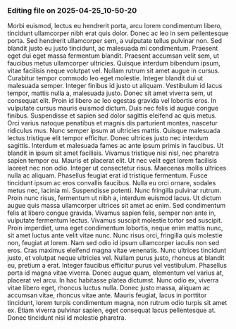 

### Editing file on 2025-04-25_10-50-20

Morbi euismod, lectus eu hendrerit porta, arcu lorem condimentum libero, tincidunt ullamcorper nibh erat quis dolor. Donec ac leo in sem pellentesque porta. Sed hendrerit ullamcorper sem, a vulputate tellus pulvinar non. Sed blandit justo eu justo tincidunt, ac malesuada mi condimentum. Praesent eget dui eget massa fermentum blandit. Praesent accumsan velit sem, ut faucibus metus ullamcorper ultricies. Quisque interdum bibendum ipsum, vitae facilisis neque volutpat vel. Nullam rutrum sit amet augue in cursus. Curabitur tempor commodo leo eget molestie. Integer blandit dui ut malesuada semper. Integer finibus id justo ut aliquam.
Vestibulum id lacus tempor, mattis nulla a, malesuada justo. Donec sit amet viverra sem, ut consequat elit. Proin id libero ac leo egestas gravida vel lobortis eros. In vulputate cursus mauris euismod dictum. Duis nec felis id augue congue finibus. Suspendisse et sapien sed dolor sagittis eleifend ac quis metus. Orci varius natoque penatibus et magnis dis parturient montes, nascetur ridiculus mus.
Nunc semper ipsum at ultricies mattis. Quisque malesuada lectus tristique elit tempor efficitur. Donec ultrices justo nec interdum sagittis. Interdum et malesuada fames ac ante ipsum primis in faucibus. Ut blandit in ipsum sit amet facilisis. Vivamus tristique nisi nisl, nec pharetra sapien tempor eu. Mauris et placerat elit. Ut nec velit eget lorem facilisis laoreet nec non odio. Integer ut consectetur risus. Maecenas mollis ultrices nulla ac aliquam. Phasellus feugiat erat id tristique fermentum. Fusce tincidunt ipsum ac eros convallis faucibus. Nulla eu orci ornare, sodales metus nec, lacinia mi. Suspendisse potenti. Nunc fringilla pulvinar rutrum.
Proin nunc risus, fermentum ut nibh a, interdum euismod lacus. Ut dictum augue quis massa ullamcorper ultrices sit amet ac enim. Sed condimentum felis at libero congue gravida. Vivamus sapien felis, semper non ante in, vulputate fermentum lectus. Vivamus suscipit molestie tortor sed suscipit. Proin imperdiet, urna eget condimentum lobortis, neque enim mattis nunc, sit amet luctus ante velit vitae nunc. Nunc risus orci, fringilla quis molestie non, feugiat at lorem. Nam sed odio id ipsum ullamcorper iaculis non sed eros. Cras maximus eleifend magna vitae venenatis. Nunc ultrices tincidunt justo, et volutpat neque ultricies vel. Nullam purus justo, rhoncus at blandit eu, pretium a erat. Integer faucibus efficitur purus vel vestibulum.
Phasellus porta id magna vitae viverra. Donec augue quam, elementum vel varius at, placerat vel arcu. In hac habitasse platea dictumst. Nunc odio ex, viverra vitae libero eget, rhoncus luctus nulla. Donec justo massa, aliquam ac accumsan vitae, rhoncus vitae ante. Mauris feugiat, lacus in porttitor tincidunt, lorem turpis condimentum magna, non rutrum odio turpis sit amet ex. Etiam viverra pulvinar sapien, eget consequat lacus pellentesque at. Donec tincidunt nisi id molestie pharetra.


